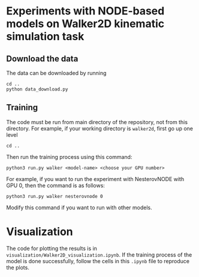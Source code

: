 # Experiments with NODE-based models on Walker2D kinematic simulation task

## Download the data
The data can be downloaded by running
```
cd ..
python data_download.py
```

## Training
The code must be run from main directory of the repository, not from this directory. For example, if your working directory is ```walker2d```, first go up one level
```
cd ..
```
Then run the training process using this command:
```
python3 run.py walker <model-name> <choose your GPU number>
```
For example, if you want to run the experiment with NesterovNODE with GPU 0, then the command is as follows:
```
python3 run.py walker nesterovnode 0
```
Modify this command if you want to run with other models.

# Visualization
The code for plotting the results is in ```visualization/Walker2D_visualization.ipynb```. If the training process of the model is done successfully, follow the cells in this ```.ipynb``` file to reproduce the plots.